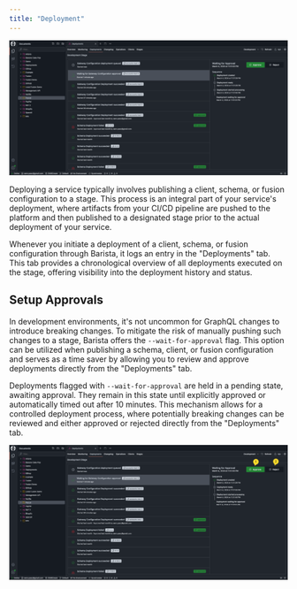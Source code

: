 ```yaml
---
title: "Deployment"
---
```


![Deployment](./images/deployments-0.png)

Deploying a service typically involves publishing a client, schema, or fusion configuration to a stage. This process is an integral part of your service's deployment, where artifacts from your CI/CD pipeline are pushed to the platform and then published to a designated stage prior to the actual deployment of your service.

Whenever you initiate a deployment of a client, schema, or fusion configuration through Barista, it logs an entry in the "Deployments" tab. This tab provides a chronological overview of all deployments executed on the stage, offering visibility into the deployment history and status.

## Setup Approvals
In development environments, it's not uncommon for GraphQL changes to introduce breaking changes. To mitigate the risk of manually pushing such changes to a stage, Barista offers the `--wait-for-approval` flag. This option can be utilized when publishing a schema, client, or fusion configuration and serves as a time saver by allowing you to review and approve deployments directly from the "Deployments" tab.

Deployments flagged with `--wait-for-approval` are held in a pending state, awaiting approval. They remain in this state until explicitly approved or automatically timed out after 10 minutes. This mechanism allows for a controlled deployment process, where potentially breaking changes can be reviewed and either approved or rejected directly from the "Deployments" tab.

![Deployment](./images/deployments-1.png)


